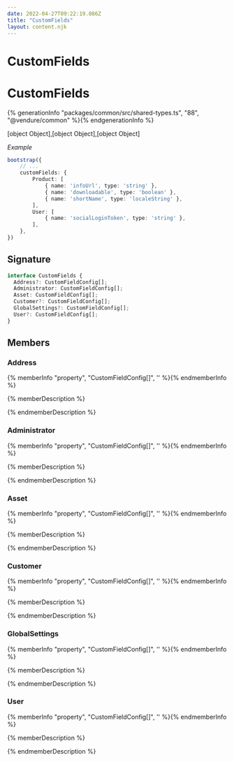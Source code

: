 ```yaml
---
date: 2022-04-27T09:22:19.086Z
title: "CustomFields"
layout: content.njk
---
```

[comment]: <> (这个文件是从 PickerCC 源码中生，不要修改。请使用 "docs:build" 脚本命令生成。)

# CustomFields


# CustomFields

{% generationInfo "packages/common/src/shared-types.ts", "88", "@vendure/common" %}{% endgenerationInfo %}

[object Object],[object Object],[object Object]

*Example*

```typescript
bootstrap({
    // ...
    customFields: {
        Product: [
            { name: 'infoUrl', type: 'string' },
            { name: 'downloadable', type: 'boolean' },
            { name: 'shortName', type: 'localeString' },
        ],
        User: [
            { name: 'socialLoginToken', type: 'string' },
        ],
    },
})
```

## Signature

```typescript
interface CustomFields {
  Address?: CustomFieldConfig[];
  Administrator: CustomFieldConfig[];
  Asset: CustomFieldConfig[];
  Customer?: CustomFieldConfig[];
  GlobalSettings?: CustomFieldConfig[];
  User?: CustomFieldConfig[];
}
```
## Members

### Address

{% memberInfo "property", "CustomFieldConfig[]", '' %}{% endmemberInfo %}

{% memberDescription %}

            

{% endmemberDescription %}

### Administrator

{% memberInfo "property", "CustomFieldConfig[]", '' %}{% endmemberInfo %}

{% memberDescription %}

            

{% endmemberDescription %}

### Asset

{% memberInfo "property", "CustomFieldConfig[]", '' %}{% endmemberInfo %}

{% memberDescription %}

            

{% endmemberDescription %}

### Customer

{% memberInfo "property", "CustomFieldConfig[]", '' %}{% endmemberInfo %}

{% memberDescription %}

            

{% endmemberDescription %}

### GlobalSettings

{% memberInfo "property", "CustomFieldConfig[]", '' %}{% endmemberInfo %}

{% memberDescription %}

            

{% endmemberDescription %}

### User

{% memberInfo "property", "CustomFieldConfig[]", '' %}{% endmemberInfo %}

{% memberDescription %}

            

{% endmemberDescription %}


